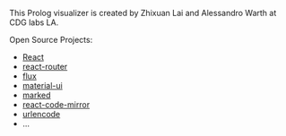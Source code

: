 This Prolog visualizer is created by Zhixuan Lai and Alessandro Warth at CDG labs LA.

Open Source Projects:
- [React](http://facebook.github.io/react/)
- [react-router](https://github.com/rackt/react-router/)
- [flux](http://material-ui.com/#/)
- [material-ui](http://material-ui.com/#/)
- [marked](https://github.com/chjj/marked/)
- [react-code-mirror](https://github.com/ForbesLindesay/react-code-mirror)
- [urlencode](https://github.com/node-modules/urlencode/)
- ...
